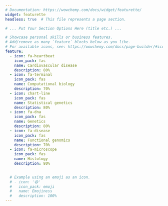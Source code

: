 ```yaml
---
# Documentation: https://wowchemy.com/docs/widget/featurette/
widget: featurette
headless: true  # This file represents a page section.

# ... Put Your Section Options Here (title etc.) ...

# Showcase personal skills or business features.
# Add/remove as many `feature` blocks below as you like.
# For available icons, see: https://wowchemy.com/docs/page-builder/#icons
feature:
  - icon: fa-heartbeat
    icon_pack: fas
    name: Cardiovascular disease
    description: 80%
  - icon: fa-terminal
    icon_pack: fas
    name: Computational biology
    description: 70%
  - icon: chart-line
    icon_pack: fas
    name: Statistical genetics
    description: 80%
  - icon: fa-dna
    icon_pack: fas
    name: Genetics
    description: 80%
  - icon: fa-disease
    icon_pack: fas
    name: Functional genomics
    description: 70%
  - icon: fa-microscope
    icon_pack: fas
    name: Histology
    description: 80%
  

  # Example using an emoji as an icon.
  # - icon: '😄'
  #   icon_pack: emoji
  #   name: Emojiness
  #   description: 100%
---
```


